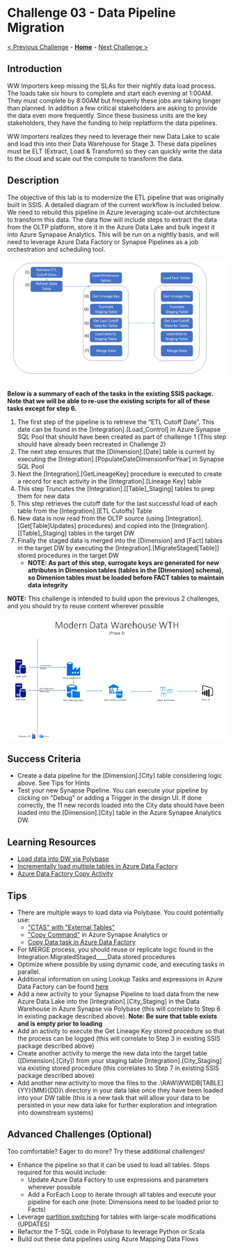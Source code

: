 # Challenge 03 - Data Pipeline Migration

[< Previous Challenge](./Challenge-02.md) - **[Home](../README.md)** - [Next Challenge >](./Challenge-04.md)

## Introduction

WW Importers keep missing the SLAs for their nightly data load process.  The loads take six hours to complete and start each evening at 1:00AM.  They must complete by 8:00AM but frequenly these jobs are taking longer than planned.  In addition a few critical stakeholders are asking to provide the data even more frequently.  Since these business units are the key stakeholders, they have the funding to help replatform the data pipelines.  

WW Importers realizes they need to leverage their new Data Lake to scale and load this into their Data Warehouse for Stage 3.  These data pipelines must be ELT (Extract, Load & Transform) so they can quickly write the data to the cloud and scale out the compute to transform the data.

## Description

The objective of this lab is to modernize the ETL pipeline that was originally built in SSIS.  A detailed diagram of the current workflow is included below.  We need to rebuild this pipeline in Azure leveraging scale-out architecture to transform this data.  The data flow will include steps to extract the data from the OLTP platform, store it in the Azure Data Lake and bulk ingest it into Azure Synapase Analytics.  This will be run on a nightly basis, and will need to leverage Azure Data Factory or Synapse Pipelines as a job orchestration and scheduling tool.

![Current SSIS Workflow](../Coach/images/SSISFlow.png)

**Below is a summary of each of the tasks in the existing SSIS package.  Note that we will be able to re-use the existing scripts for all of these tasks except for step 6.**

1. The first step of the pipeline is to retrieve the “ETL Cutoff Date”. This date can be found in the [Integration].[Load_Control] in Azure Synapse SQL Pool that should have been created as part of challenge 1 (This step should have already been recreated in Challenge 2)
1. The next step ensures that the [Dimension].[Date] table is current by executing the [Integration].[PopulateDateDimensionForYear] in Synapse SQL Pool
1. Next the [Integration].[GetLineageKey] procedure is executed to create a record for each activity in the [Integration].[Lineage Key] table
1. This step Truncates the [Integration].[[Table]_Staging] tables to prep them for new data
1. This step retrieves the cutoff date for the last successful load of each table from the [Integration].[ETL Cutoffs] Table
1. New data is now read from the OLTP source (using [Integration].[Get[Table]Updates] procedures) and copied into the [Integration].[[Table]_Staging] tables in the target DW
1. Finally the staged data is merged into the [Dimension] and [Fact] tables in the target DW by executing the [Integration].[MigrateStaged[Table]] stored procedures in the target DW
    - **NOTE: As part of this step, surrogate keys are generated for new attributes in Dimension tables (tables in the [Dimension] schema), so Dimenion tables must be loaded before FACT tables to maintain data integrity**

**NOTE:** This challenge is intended to build upon the previous 2 challenges, and you should try to reuse content wherever possible

![The Solution diagram is described in the text following this diagram.](../Coach/images/Challenge3.png)

## Success Criteria

- Create a data pipeline for the [Dimension].[City] table considering logic above.  See Tips for Hints
- Test your new Synapse Pipeline.  You can execute your pipeline by clicking on "Debug" or adding a Trigger in the design UI.  If done correctly, the 11 new records loaded into the City data should have been loaded into the [Dimension].[City] table in the Azure Synapse Analytics DW.  

## Learning Resources

- [Load data into DW via Polybase](https://learn.microsoft.com/en-us/azure/synapse-analytics/sql-data-warehouse/load-data-from-azure-blob-storage-using-copy?context=%2Fazure%2Fsynapse-analytics%2Fcontext%2Fcontext)
- [Incrementally load multiple tables in Azure Data Factory](https://docs.microsoft.com/en-us/azure/data-factory/tutorial-incremental-copy-multiple-tables-portal)
- [Azure Data Factory Copy Activity](https://docs.microsoft.com/en-us/azure/data-factory/copy-activity-overview)

## Tips

- There are multiple ways to load data via Polybase.  You could potentially use:
    - ["CTAS" with "External Tables"](https://docs.microsoft.com/en-us/sql/t-sql/statements/create-table-as-select-azure-sql-data-warehouse?toc=/azure/synapse-analytics/sql-data-warehouse/toc.json&bc=/azure/synapse-analytics/sql-data-warehouse/breadcrumb/toc.json&view=azure-sqldw-latest)
    - ["Copy Command"](https://docs.microsoft.com/en-us/sql/t-sql/statements/copy-into-transact-sql?view=azure-sqldw-latest) in Azure Synapse Analytics or 
    - [Copy Data task in Azure Data Factory](https://docs.microsoft.com/en-us/azure/data-factory/connector-azure-sql-data-warehouse)
- For MERGE process, you should reuse or replicate logic found in the Integration.MigratedStaged____Data stored procedures
- Optimize where possible by using dynamic code, and executing tasks in parallel.
- Additional information on using Lookup Tasks and expressions in Azure Data Factory can be found [here](https://www.cathrinewilhelmsen.net/2019/12/23/lookups-azure-data-factory/)
- Add a new activity to your Synapse Pipeline to load data from the new Azure Data Lake into the [Integration].[City_Staging] in the Data Warehouse in Azure Synapse via Polybase (this will correlate to Step 6 in existing package described above). **Note: Be sure that table exists and is empty prior to loading**
- Add an activity to execute the Get Lineage Key stored procedure so that the process can be logged (this will correlate to Step 3 in existing SSIS package described above)
- Create another activity to merge the new data into the target table ([Dimension].[City]) from your staging table [Integration].[City_Staging] via existing stored procedure  (this correlates to Step 7 in existing SSIS package described above)
- Add another new activity to move the files to the .\RAW\WWIDB\[TABLE]\{YY}\{MM}\{DD}\ directory in your data lake once they have been loaded into your DW table (this is a new task that will allow your data to be persisted in your new data lake for further exploration and integration into downstream systems)

## Advanced Challenges (Optional)

Too comfortable?  Eager to do more?  Try these additional challenges!

- Enhance the pipeline so that it can be used to load all tables.  Steps required for this would include:
    - Update Azure Data Factory to use expressions and parameters wherever possible
    - Add a ForEach Loop to iterate through all tables and execute your pipeline for each one (note: Dimensions need to be loaded prior to Facts)
- Leverage [partition switching](https://docs.microsoft.com/en-us/azure/synapse-analytics/sql-data-warehouse/sql-data-warehouse-tables-partition?toc=/azure/synapse-analytics/toc.json&bc=/azure/synapse-analytics/breadcrumb/toc.json#partition-switching) for tables with large-scale modifications (UPDATES)
- Refactor the T-SQL code in Polybase to leverage Python or Scala
- Build out these data pipelines using Azure Mapping Data Flows
